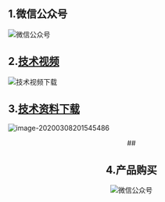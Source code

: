 ## 1.微信公众号



![微信公众号](http://ys-e.ys168.com/613465327/jmltuel85345574H6PUK/%E5%85%AC%E4%BC%97%E5%8F%B7%E4%BA%8C%E7%BB%B4%E7%A0%81.jpg)



## 2.[技术视频](https://space.bilibili.com/510209895?from=search&seid=3850914611021614684)


![技术视频下载](http://ys-k.ys168.com/613465347/knjqzhl85354L714XPK2/%E6%8A%80%E6%9C%AF%E8%A7%86%E9%A2%91.png)

## 3.[技术资料下载](http://iiot2abc.ys168.com/)

![image-20200308201545486](http://ys-k.ys168.com/613465339/llnpvio52465J467JMKJ/%E8%B5%84%E6%96%99%E4%B8%8B%E8%BD%BD.png)

<center>## 

## 4.产品购买





![微信公众号](http://ys-d.ys168.com/613465350/n52447I4766M7Kmjkuyf/%E5%B7%A5%E4%B8%9A%E7%89%A9%E8%81%94%E7%BD%91abc%20%E4%BA%8C%E7%BB%B4%E7%A0%81%E5%85%AC%E4%BC%97%E5%8F%B7.png)

